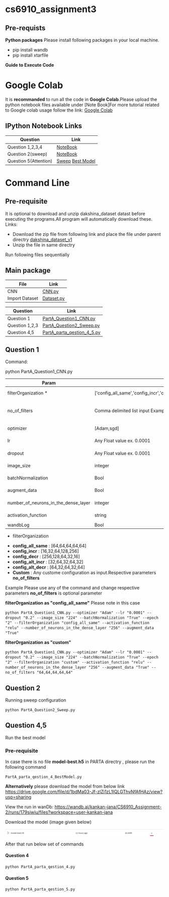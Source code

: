 # cs6910_assignment3

## Pre-requists 

**Python packages**	
Please install following packages in your local machine.
- pip install wandb
- pip install xtarfile


**Guide to Execute Code**
# 
# Google Colab

 It is **recommanded** to run all the code in **Google Colab**.Please upload the python notebook files available under [Note Book]For more tutorial related to Google colab usage follow the link: [Google Colab](https://colab.research.google.com/)
## IPython Notebook Links
 | Question  | Link  |
| --- | ----------- | 
|Question 1,2,3,4| [NoteBook](https://github.com/kankancs21m026/cs6910_assignment3/blob/main/DL_Assignment3_bestmodel.ipynb)|
|Question 2(sweep)| [NoteBook](https://github.com/kankancs21m026/cs6910_assignment3/blob/main/DL_Assignment3_Sweep.ipynb)|
|Question 5(Attention)| [Sweep](https://github.com/kankancs21m026/cs6910_assignment3/blob/main/assignment_3_With_attention_sweep.ipynb) [Best Model](https://github.com/kankancs21m026/cs6910_assignment3/blob/main/DL_Assignment3_bestmodel_Attention.ipynb)|

# Command Line

## Pre-requisite
It is optional to download and unzip dakshina_dataset datast before executing the programs.All program will automatically download these.
Links:
- Download the zip file from following link and place the file under parent directry 
[dakshina_dataset_v1]( https://storage.googleapis.com/gresearch/dakshina/dakshina_dataset_v1.0.tar)
- Unzip the file in same directry

Run following files sequentially

## Main package



 | File  | Link  |
| --- | ----------- | 
|CNN  | [CNN.py](https://github.com/kankancs21m026/cs6910_assignment2/blob/main/PART%20A/utility/CNN.py)|
|Import Dataset | [Dataset.py](https://github.com/kankancs21m026/cs6910_assignment2/blob/main/PART%20A/utility/Dataset.py)|



 | Question  | Link  |
| --- | ----------- | 
|Question 1| [PartA_Question1_CNN.py](https://github.com/kankancs21m026/cs6910_assignment2/blob/main/PART%20A/PartA_Question1_CNN.py)|
|Question 1,2,3| [PartA_Question2_Sweep.py](https://github.com/kankancs21m026/cs6910_assignment2/blob/main/PART%20A/PartA_Question2_Sweep.py)|
|Question 4,5| [PartA_parta_qestion_4_5.py](https://github.com/kankancs21m026/cs6910_assignment2/blob/main/PART%20A/PartA_parta_qestion_4_5.py)|


##  Question 1
Command:

python PartA_Question1_CNN.py 

| Param  | Accepted Values | Description|Required|
| --- | ----------- | ----------- |----------- |
|filterOrganization *| ['config_all_same','config_incr','config_decr','config_alt_incr','config_alt_decr','Custom']| Filter organization |Yes|
| no_of_filters |  Comma delimited list input Example "64,64,64,64,64"  | Name of the optimizer| Only when filterOrganization selected as **custom** |
| optimizer |  [Adam,sgd]  | Name of the optimizer|No|
| lr | Any Float value ex. 0.0001 |Learning Rates|No|
| dropout | Any Float value ex. 0.0001 |dropout Rates|No|
| image_size |  integer  |size of the image |No|
| batchNormalization |  Bool  |Batch Normalisation |No|
| augment_data |  Bool  |Preprocess data |No|
| number_of_neurons_in_the_dense_layer |  integer  |size of the dense layer |No|
| activation_function| string | Activation function|No|
| wandbLog |  Bool  |Log in Wandb  |No|
* filterOrganization
- **config_all_same** : [64,64,64,64,64]
- **config_incr** : [16,32,64,128,256]
- **config_decr** : [256,128,64,32,16]
- **config_alt_incr** : [32,64,32,64,32]
- **config_alt_decr** : [64,32,64,32,64]
- **Custom** :  Any custome configuration as input.Respective parameters **no_of_filters**

Example
Please use any of the command and change respective parameters **no_of_filters** is optional parameter

**filterOrganization as "config_all_same"** Please note in this case 
```
python PartA_Question1_CNN.py --optimizer "Adam" --lr "0.0001" --dropout "0.2" --image_size "224" --batchNormalization "True" --epoch "2" --filterOrganization "config_all_same" --activation_function "relu" --number_of_neurons_in_the_dense_layer "256" --augment_data "True" 
```

**filterOrganization as "custom"**
```
python PartA_Question1_CNN.py --optimizer "Adam" --lr "0.0001" --dropout "0.2" --image_size "224" --batchNormalization "True" --epoch "2" --filterOrganization "custom" --activation_function "relu" --number_of_neurons_in_the_dense_layer "256" --augment_data "True" --no_of_filters "64,64,64,64,64"
```



##  Question 2
Running sweep configuration
```
python PartA_Question2_Sweep.py
```



##  Question 4,5
Run the best model 

### Pre-requisite

In case there is no file **model-best.h5** in PARTA directry , please run the following command
```
PartA_parta_qestion_4_BestModel.py
```
**Alternatively** please download the model from below link 
https://drive.google.com/file/d/1bdMa03-Jf-zlZi1zL1IQLGThvNfAfHAz/view?usp=sharing

View the run in wanDb:
https://wandb.ai/kankan-jana/CS6910_Assignment-2/runs/179siwiu/files?workspace=user-kankan-jana

Download the model (image given below)

![image](https://github.com/kankancs21m026/cs6910_assignment2/blob/main/PART%20A/image/wandb.jpg)

After that  run below set of commands
#### Question 4

```
python PartA_parta_qestion_4.py
```
#### Question 5

```
python PartA_parta_qestion_5.py
```
